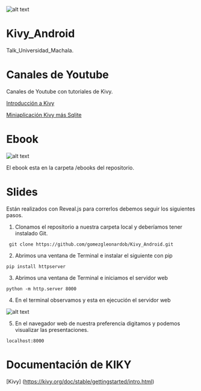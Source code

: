 ![alt text](https://i.udemycdn.com/course/750x422/688828_f879.jpg  "Logo Title Text 1")

# Kivy_Android

Talk_Universidad_Machala.

# Canales de Youtube

Canales de Youtube con tutoriales de Kivy.

[Introducción a Kivy](https://www.youtube.com/watch?v=9F_bw8OP1f0&list=PLOBq4FLbvJGQA31Zhfnha3KKhG6xjZ1cz)

[Miniaplicación Kivy más Sqlite](https://www.youtube.com/watch?v=jF6CJCTKj7w&list=PLOBq4FLbvJGSjYR2EW0VAWqEWVpk16GLT)

# Ebook
![alt text](https://infomediang.com/wp-content/uploads/2016/05/download-creating-apps-in-kivy-mobile-with-python-pdf-e1542777033443.png  "Logo Title Text 1")

El ebook esta en la carpeta /ebooks del repositorio.

# Slides

Están realizados con Reveal.js para correrlos debemos seguir los siguientes pasos.

1. Clonamos el repositorio a nuestra carpeta local y deberíamos tener instalado Git.

~~~~
 git clone https://github.com/gomezgleonardob/Kivy_Android.git
~~~~

2. Abrimos una ventana de Terminal e instalar el siguiente con pip

~~~~
pip install httpserver
~~~~

3. Abrimos una ventana de Terminal e iniciamos el servidor web

~~~~
python -m http.server 8000
~~~~

4. En el terminal observamos y esta en ejecución el servidor web

![alt text](https://www.poftut.com/wp-content/uploads/2018/07/img_5b4d5f569b669.png  "Logo Title Text 1")

5. En el navegador web de nuestra preferencia digitamos y podemos visualizar las presentaciones.

~~~~
localhost:8000
~~~~

# Documentación de KIKY
[Kivy] (https://kivy.org/doc/stable/gettingstarted/intro.html)
